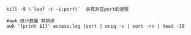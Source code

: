 
    kill -9 \`lsof -t -i:port\`  杀死对应port的进程      
    
    #awk 统计数量 并排序
    awk '{print $1}' access.log |sort | uniq -c | sort -rn | head -10
